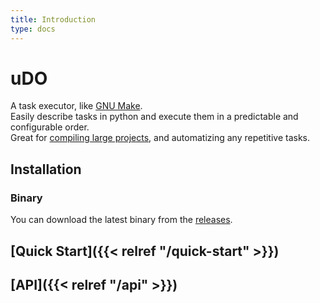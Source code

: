 ```yaml
---
title: Introduction
type: docs
---
```


# uDO

A task executor, like [GNU Make](https://www.gnu.org/software/make/).  
Easily describe tasks in python and execute them in a predictable and configurable order.  
Great for [compiling large projects](https://github.com/GalileoCap/uOS), and automatizing any repetitive tasks.  

## Installation

<!-- TODO: AUR, ... -->

### Binary
You can download the latest binary from the [releases](https://github.com/GalileoCap/udo-src/releases/latest).  

## [**Quick Start**]({{< relref "/quick-start" >}})

## [**API**]({{< relref "/api" >}})

<!-- TODO: Features list -->
